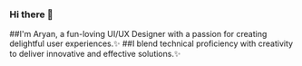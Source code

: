 ### Hi there 👋
##I'm Aryan, a fun-loving UI/UX Designer with a passion for creating delightful user experiences.✨
##I blend technical proficiency with creativity to deliver innovative and effective solutions.✨
<!--
**kasduck/Kasduck** is a ✨ _special_ ✨ repository because its `README.md` (this file) appears on your GitHub profile.

Here are some ideas to get you started:

- 🔭 I’m currently working on ...
- 🌱 I’m currently learning ...
- 👯 I’m looking to collaborate on ...
- 🤔 I’m looking for help with ...
- 💬 Ask me about ...
- 📫 How to reach me: ...
- 😄 Pronouns: ...
- ⚡ Fun fact: ...
-->
